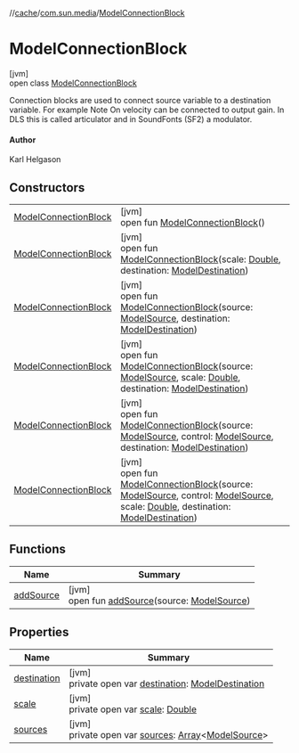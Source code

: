 //[cache](../../../index.md)/[com.sun.media](../index.md)/[ModelConnectionBlock](index.md)

# ModelConnectionBlock

[jvm]\
open class [ModelConnectionBlock](index.md)

Connection blocks are used to connect source variable to a destination variable. For example Note On velocity can be connected to output gain. In DLS this is called articulator and in SoundFonts (SF2) a modulator.

#### Author

Karl Helgason

## Constructors

| | |
|---|---|
| [ModelConnectionBlock](-model-connection-block.md) | [jvm]<br>open fun [ModelConnectionBlock](-model-connection-block.md)() |
| [ModelConnectionBlock](-model-connection-block.md) | [jvm]<br>open fun [ModelConnectionBlock](-model-connection-block.md)(scale: [Double](https://kotlinlang.org/api/latest/jvm/stdlib/kotlin/-double/index.html), destination: [ModelDestination](../-model-destination/index.md)) |
| [ModelConnectionBlock](-model-connection-block.md) | [jvm]<br>open fun [ModelConnectionBlock](-model-connection-block.md)(source: [ModelSource](../-model-source/index.md), destination: [ModelDestination](../-model-destination/index.md)) |
| [ModelConnectionBlock](-model-connection-block.md) | [jvm]<br>open fun [ModelConnectionBlock](-model-connection-block.md)(source: [ModelSource](../-model-source/index.md), scale: [Double](https://kotlinlang.org/api/latest/jvm/stdlib/kotlin/-double/index.html), destination: [ModelDestination](../-model-destination/index.md)) |
| [ModelConnectionBlock](-model-connection-block.md) | [jvm]<br>open fun [ModelConnectionBlock](-model-connection-block.md)(source: [ModelSource](../-model-source/index.md), control: [ModelSource](../-model-source/index.md), destination: [ModelDestination](../-model-destination/index.md)) |
| [ModelConnectionBlock](-model-connection-block.md) | [jvm]<br>open fun [ModelConnectionBlock](-model-connection-block.md)(source: [ModelSource](../-model-source/index.md), control: [ModelSource](../-model-source/index.md), scale: [Double](https://kotlinlang.org/api/latest/jvm/stdlib/kotlin/-double/index.html), destination: [ModelDestination](../-model-destination/index.md)) |

## Functions

| Name | Summary |
|---|---|
| [addSource](add-source.md) | [jvm]<br>open fun [addSource](add-source.md)(source: [ModelSource](../-model-source/index.md)) |

## Properties

| Name | Summary |
|---|---|
| [destination](destination.md) | [jvm]<br>private open var [destination](destination.md): [ModelDestination](../-model-destination/index.md) |
| [scale](scale.md) | [jvm]<br>private open var [scale](scale.md): [Double](https://kotlinlang.org/api/latest/jvm/stdlib/kotlin/-double/index.html) |
| [sources](sources.md) | [jvm]<br>private open var [sources](sources.md): [Array](https://kotlinlang.org/api/latest/jvm/stdlib/kotlin/-array/index.html)&lt;[ModelSource](../-model-source/index.md)&gt; |
